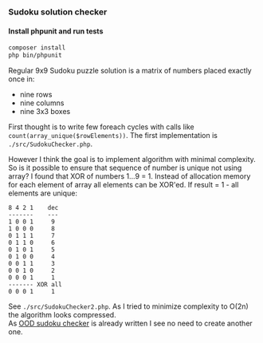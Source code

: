 ### Sudoku solution checker  

#### Install phpunit and run tests
```bash
composer install
php bin/phpunit
```

Regular 9x9 Sudoku puzzle solution is a matrix of numbers placed exactly once in: 
 * nine rows
 * nine columns
 * nine 3x3 boxes  

First thought is to write few foreach cycles with calls like `count(array_unique($rowElements))`.
The first implementation is `./src/SudokuChecker.php`.  

However I think the goal is to implement algorithm with minimal complexity. So is it possible to ensure that
sequence of number is unique not using array? I found that XOR of numbers 1...9 = 1. Instead of allocation memory 
for each element of array all elements can be XOR'ed. If result = 1 - all elements are unique:
```
8 4 2 1    dec
-------    ---
1 0 0 1     9
1 0 0 0     8
0 1 1 1     7
0 1 1 0     6
0 1 0 1     5
0 1 0 0     4
0 0 1 1     3
0 0 1 0     2
0 0 0 1     1
------- XOR all
0 0 0 1     1
```
See `./src/SudokuChecker2.php`. As I tried to minimize complexity to O(2n) the algorithm looks compressed.  
As [OOD sudoku checker](https://github.com/sobit/sudoku-checker) is already written I see no need to create another one.